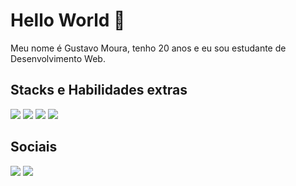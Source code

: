 # Hello World 👋

<p>Meu nome é Gustavo Moura, tenho 20 anos e eu sou estudante de Desenvolvimento Web.</p>

## Stacks e Habilidades extras
<a><img src="https://img.shields.io/badge/HTML5-E34F26?style=for-the-badge&logo=html5&logoColor=white"></a>
<a><img src="https://img.shields.io/badge/CSS3-1572B6?style=for-the-badge&logo=css3&logoColor=white"></a>
<a><img src="https://img.shields.io/badge/JavaScript-323330?style=for-the-badge&logo=javascript&logoColor=F7DF1E"></a>
<a><img src="https://img.shields.io/badge/C%2B%2B-00599C?style=for-the-badge&logo=c%2B%2B&logoColor=white"></a>

## Sociais
<a href="https://www.instagram.com/gmdot_/"><img src="https://img.shields.io/badge/Instagram-E4405F?style=for-the-badge&logo=instagram&logoColor=white"></a>
<a href="https://www.linkedin.com/in/gmdot/"><img src="https://img.shields.io/badge/LinkedIn-0077B5?style=for-the-badge&logo=linkedin&logoColor=white"></a>
